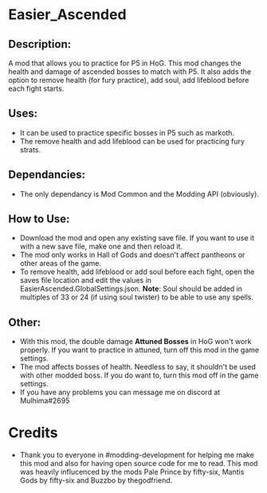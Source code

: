 # Easier_Ascended

## Description:
A mod that allows you to practice for P5 in HoG. This mod changes the health and damage of ascended bosses to match with P5. It also adds the option to remove health (for fury practice), add soul, add lifeblood before each fight starts.
  
## Uses:
- It can be used to practice specific bosses in P5 such as markoth.
- The remove health and add lifeblood can be used for practicing fury strats.

## Dependancies:
- The only dependancy is Mod Common and the Modding API (obviously).

## How to Use:
- Download the mod and open any existing save file. If you want to use it with a new save file, make one and then reload it.
- The mod only works in Hall of Gods and doesn't affect pantheons or other areas of the game.
- To remove health, add lifeblood or add soul before each fight, open the saves file location and edit the values in EasierAscended.GlobalSettings.json. **Note**: Soul should be added in multiples of 33 or 24 (if using soul twister) to be able to use any spells.


## Other:
- With this mod, the double damage **Attuned Bosses** in HoG won't work properly. If you want to practice in attuned, turn off this mod in the game settings.
- The mod affects bosses of health. Needless to say, it shouldn't be used with other modded boss. If you do want to, turn this mod off in the game settings.
- If you have any problems you can message me on discord at Mulhima#2695

# Credits
- Thank you to everyone in #modding-development for helping me make this mod and also for having open source code for me to read. This mod was heavily influcenced by the mods Pale Prince by fifty-six, Mantis Gods by fifty-six and Buzzbo by thegodfriend.

